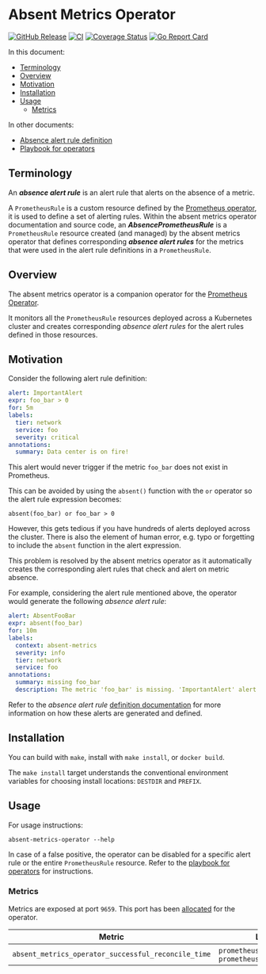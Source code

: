 # Absent Metrics Operator

[![GitHub Release](https://img.shields.io/github/v/release/sapcc/absent-metrics-operator)](https://github.com/sapcc/absent-metrics-operator/releases/latest)
[![CI](https://github.com/sapcc/absent-metrics-operator/actions/workflows/ci.yaml/badge.svg)](https://github.com/sapcc/absent-metrics-operator/actions/workflows/ci.yaml)
[![Coverage Status](https://coveralls.io/repos/github/sapcc/absent-metrics-operator/badge.svg?branch=master)](https://coveralls.io/github/sapcc/absent-metrics-operator?branch=master)
[![Go Report Card](https://goreportcard.com/badge/github.com/sapcc/absent-metrics-operator)](https://goreportcard.com/report/github.com/sapcc/absent-metrics-operator)

In this document:

- [Terminology](#terminology)
- [Overview](#overview)
- [Motivation](#motivation)
- [Installation](#installation)
- [Usage](#usage)
  - [Metrics](#metrics)

In other documents:

- [Absence alert rule definition](./doc/absence-alert-rule-definition.md)
- [Playbook for operators](./doc/playbook.md)

## Terminology

An **_absence alert rule_** is an alert rule that alerts on the absence of a metric.

A `PrometheusRule` is a custom resource defined by the [Prometheus
operator](prometheus-operator), it is used to define a set of alerting rules. Within the
absent metrics operator documentation and source code, an **_AbsencePrometheusRule_** is a
`PrometheusRule` resource created (and managed) by the absent metrics operator that
defines corresponding **_absence alert rules_** for the metrics that were used in the
alert rule definitions in a `PrometheusRule`.

## Overview

The absent metrics operator is a companion operator for the [Prometheus
Operator][prometheus-operator].

It monitors all the `PrometheusRule` resources deployed across a
Kubernetes cluster and creates corresponding _absence alert rules_ for
the alert rules defined in those resources.

## Motivation

Consider the following alert rule definition:

```yaml
alert: ImportantAlert
expr: foo_bar > 0
for: 5m
labels:
  tier: network
  service: foo
  severity: critical
annotations:
  summary: Data center is on fire!
```

This alert would never trigger if the metric `foo_bar` does not exist in
Prometheus.

This can be avoided by using the `absent()` function with the `or` operator so
the alert rule expression becomes:

```
absent(foo_bar) or foo_bar > 0
```

However, this gets tedious if you have hundreds of alerts deployed across the cluster.
There is also the element of human error, e.g. typo or forgetting to include
the `absent` function in the alert expression.

This problem is resolved by the absent metrics operator as it automatically creates the
corresponding alert rules that check and alert on metric absence.

For example, considering the alert rule mentioned above, the operator would generate the following _absence alert rule_:

```yaml
alert: AbsentFooBar
expr: absent(foo_bar)
for: 10m
labels:
  context: absent-metrics
  severity: info
  tier: network
  service: foo
annotations:
  summary: missing foo_bar
  description: The metric 'foo_bar' is missing. 'ImportantAlert' alert using it may not fire as intended.
```

Refer to the _absence alert rule_ [definition
documentation](./doc/absence-alert-rule-definition.md) for more information on how these
alerts are generated and defined.

## Installation

You can build with `make`, install with `make install`, or `docker build`.

The `make install` target understands the conventional environment variables for choosing
install locations: `DESTDIR` and `PREFIX`.

## Usage

For usage instructions:

```
absent-metrics-operator --help
```

In case of a false positive, the operator can be disabled for a specific alert rule or the
entire `PrometheusRule` resource. Refer to the [playbook for operators](./doc/playbook.md#disable-the-operator)
for instructions.

### Metrics

Metrics are exposed at port `9659`. This port has been
[allocated](https://github.com/prometheus/prometheus/wiki/Default-port-allocations)
for the operator.

| Metric                                              | Labels                                            |
| --------------------------------------------------- | ------------------------------------------------- |
| `absent_metrics_operator_successful_reconcile_time` | `prometheusrule_namespace`, `prometheusrule_name` |

[prometheus-operator]: https://github.com/prometheus-operator/prometheus-operator
